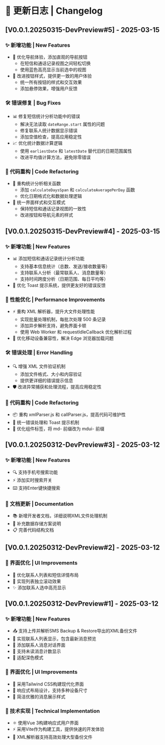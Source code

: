 # 📝 更新日志 | Changelog

## [V0.0.1.20250315-DevPreview#5] - 2025-03-15

### ✨ 新增功能 | New Features

- 🎯 优化导航体验，添加直观的导航按钮
  - 在短信和通话记录视图之间轻松切换
  - 使用蓝色高亮显示当前选中的视图
- 🎨 改进按钮样式，提供更一致的用户体验
  - 统一所有按钮的样式和交互效果
  - 添加悬停效果，增强用户反馈

### 🛠️ 错误修复 | Bug Fixes

- 📊 修复短信统计分析功能中的错误
  - 解决无法读取 `dateRange.start` 属性的问题
  - 修复联系人统计数据显示错误
  - 添加空值检查，提高应用稳定性
- 📈 优化统计数据计算逻辑
  - 使用 `earliestDate` 和 `latestDate` 替代旧的日期范围属性
  - 改进平均值计算方法，避免除零错误

### 🧩 代码重构 | Code Refactoring

- 🔄 重构统计分析相关函数
  - 添加 `calculateDaysSpan` 和 `calculateAveragePerDay` 函数
  - 优化日期格式化和数据处理逻辑
- 🎨 统一界面样式和交互模式
  - 保持短信和通话记录视图的一致性
  - 改进按钮和导航元素的样式

## [V0.0.1.20250315-DevPreview#4] - 2025-03-15

### ✨ 新增功能 | New Features

- 📊 添加短信和通话记录统计分析功能
  - 支持基本信息统计（总数、发送/接收数量等）
  - 支持联系人分析（最常联系人、消息数量等）
  - 支持时间跨度分析（日期范围、每日平均等）
- 🔔 优化 Toast 提示系统，提供更友好的错误反馈

### 🚀 性能优化 | Performance Improvements

- ⚡ 重构 XML 解析器，提升大文件处理性能
  - 实现批量处理机制，每批次处理 500 条记录
  - 添加异步解析支持，避免界面卡顿
  - 使用 Web Worker 和 requestIdleCallback 优化解析过程
- 📱 优化移动设备兼容性，解决 Edge 浏览器加载问题

### 🛠️ 错误处理 | Error Handling

- 🔍 增强 XML 文件验证机制
  - 添加文件格式、大小和内容验证
  - 提供更详细的错误提示信息
- 🛡️ 改进异常捕获和处理流程，提高应用稳定性

### 🧩 代码重构 | Code Refactoring

- 📦 重构 xmlParser.js 和 callParser.js，提高代码可维护性
- 🔄 统一错误处理和 Toast 提示机制
- 🎨 优化组件标签，将 md- 前缀改为 mdui- 前缀

## [V0.0.1.20250312-DevPreview#3] - 2025-03-12

### ✨ 新增功能 | New Features

- 🔍 支持手机号搜索功能
- ⚡ 添加实时搜索开关
- ⌨️ 支持Enter键快捷搜索

### 📝 文档更新 | Documentation

- 📚 新增开发者文档，详细说明XML文件处理机制
- 💾 补充数据存储方案说明
- 📋 完善代码结构文档

## [V0.0.1.20250312-DevPreview#2] - 2025-03-12

### 🎨 界面优化 | UI Improvements

- 📱 优化联系人列表和短信详情布局
- 🔄 实现列表独立滚动效果
- ✨ 添加联系人选中高亮显示

## [V0.0.1.20250312-DevPreview#1] - 2025-03-12

### ✨ 新增功能 | New Features

- 📤 支持上传并解析SMS Backup & Restore导出的XML备份文件
- 👥 实现联系人列表显示，包含最新消息预览
- 💬 添加联系人消息对话界面
- 🔔 支持未读消息计数显示
- 🌙 适配深色模式

### 🎨 界面优化 | UI Improvements

- 🎯 采用Tailwind CSS构建现代化界面
- 📱 响应式布局设计，支持多种设备尺寸
- 💅 简洁优雅的消息展示样式

### 🔧 技术实现 | Technical Implementation

- ⚛️ 使用Vue 3构建响应式用户界面
- ⚡ 采用Vite作为构建工具，提供快速的开发体验
- 🔄 XML解析器支持高效处理大型备份文件
